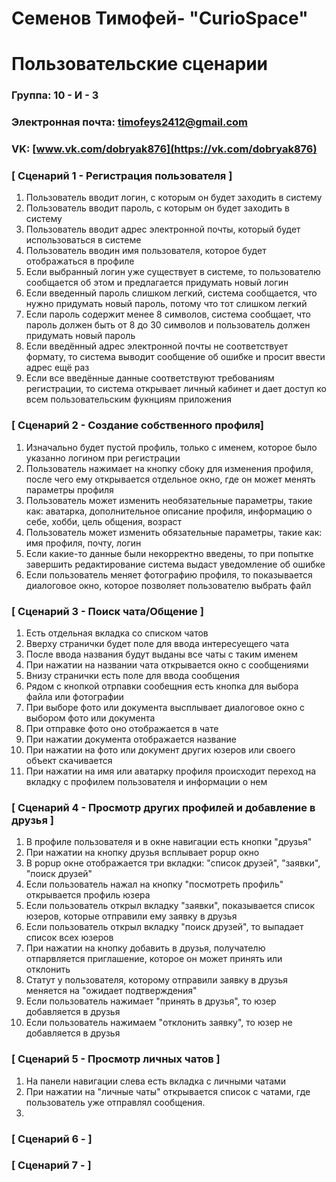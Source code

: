 # Семенов Тимофей- "CurioSpace"
# Пользовательские сценарии

### Группа: 10 - И - 3
### Электронная почта: timofeys2412@gmail.com
### VK: [www.vk.com/dobryak876](https://vk.com/dobryak876)


### [ Сценарий 1 - Регистрация пользователя ]

1. Пользователь вводит логин, с которым он будет заходить в систему
2. Пользователь вводит пароль, с которым он будет заходить в систему
3. Пользователь вводит адрес электронной почты, который будет использоваться в системе
4. Пользователь вводин имя пользователя, которое будет отображаться в профиле
5. Если выбранный логин уже существует в системе, то пользователю сообщается об этом и предлагается придумать новый логин
6. Если введенный пароль слишком легкий, система сообщается, что нужно придумать новый пароль, потому что тот слишком легкий
7. Если пароль содержит менее 8 символов, система сообщает, что пароль должен быть от 8 до 30 символов и пользователь должен придумать новый пароль
8. Если введённый адрес электронной почты не соответствует формату, то система выводит сообщение об ошибке и просит ввести адрес ещё раз
9. Если все введённые данные соответствуют требованиям регистрации, то система открывает личный кабинет и дает доступ ко всем пользовательским фукнциям приложения

### [ Сценарий 2 - Создание собственного профиля]

1. Изначально будет пустой профиль, только с именем, которое было указанно логином при регистрации
2. Пользователь нажимает на кнопку сбоку для изменения профиля, после чего ему открывается отдельное окно, где он может менять параметры профиля
3. Пользователь может изменить необязательные параметры, такие как: аватарка, дополнительное описание профиля, информацию о себе, хобби, цель общения, возраст
4. Пользователь может изменить обязательные параметры, такие как: имя профиля, почту, логин
5. Если какие-то данные были некорректно введены, то при попытке завершить редактирование система выдаст уведомление об ошибке
6. Если пользователь меняет фотографию профиля, то показывается диалоговое окно, которое позволяет пользователю выбрать файл


### [ Сценарий 3 - Поиск чата/Общение ]
1. Есть отдельная вкладка со списком чатов
2. Вверху странички будет поле для ввода интересуещего чата
3. После ввода названия будут выданы все чаты с таким именем
4. При нажатии на названии чата открывается окно с сообщениями
5. Внизу странички есть поле для ввода сообщения
6. Рядом с кнопкой отрпавки сообещния есть кнопка для выбора файла или фотографии
7. При выборе фото или документа высплывает диалоговое окно с выбором фото или документа
8. При отправке фото оно отображается в чате
9. При нажатии документа отображается название
10. При нажатии на фото или документ других юзеров или своего объект скачивается
11.  При нажатии на имя или аватарку профиля происходит переход на вкладку с профилем пользователя и информации о нем


### [ Сценарий 4 - Просмотр других профилей и добавление в друзья ]
1. В профиле пользователя и в окне навигации есть кнопки "друзья"
2. При нажатии на кнопку друзья всплывает popup окно
3. В popup окне отображается три вкладки: "список друзей", "заявки", "поиск друзей"
4. Если пользователь нажал на кнопку "посмотреть профиль" открывается профиль юзера
5. Если пользователь открыл вкладку "заявки", показывается список юзеров, которые отправили ему заявку в друзья 
6. Если пользователь открыл вкладку "поиск друзей", то выпадает список всех юзеров
7. При нажатии на кнопку добавить в друзья, получателю отпарвляется приглашение, которое он может принять или отклонить
8. Статут у пользователя, которому отправили заявку в друзья меняется на "ожидает подтверждения" 
9. Если пользователь нажимает "принять в друзья", то юзер добавляется в друзья
10. Если пользователь нажимаем "отклонить заявку", то юзер не добавляется в друзья


### [ Сценарий 5 - Просмотр личных чатов ]

1. На панели навигации слева есть вкладка с личными чатами
2. При нажатии на "личные чаты" открывается список с чатами, где пользователь уже отправлял сообщения.
3.   

### [ Сценарий 6 -  ]



### [ Сценарий 7 -  ]

